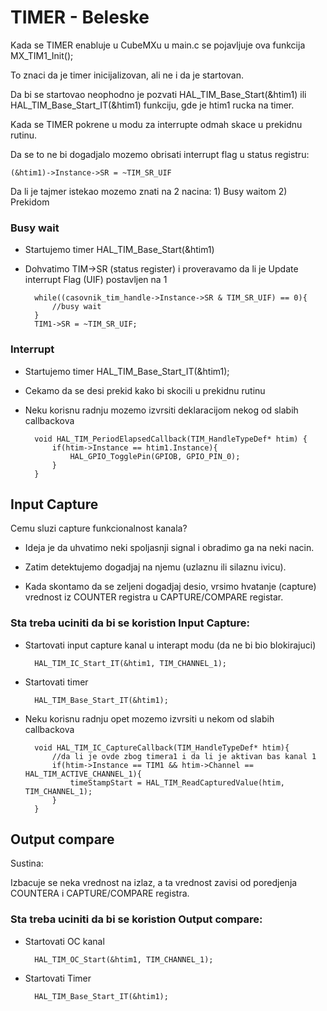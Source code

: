 # TIMER - Beleske

Kada se TIMER enabluje u CubeMXu u main.c se pojavljuje ova funkcija MX_TIM1_Init();   

To znaci da je timer inicijalizovan, ali ne i da je startovan.   

Da bi se startovao neophodno je pozvati HAL_TIM_Base_Start(&htim1) ili HAL_TIM_Base_Start_IT(&htim1) funkciju, gde je htim1 rucka na timer. 

Kada se TIMER pokrene u modu za interrupte odmah skace u prekidnu rutinu.

Da se to ne bi dogadjalo mozemo obrisati interrupt flag u status registru:

	(&htim1)->Instance->SR = ~TIM_SR_UIF

Da li je tajmer istekao mozemo znati na 2 nacina:
	1) Busy waitom
	2) Prekidom

### Busy wait

* Startujemo timer HAL_TIM_Base_Start(&htim1)

* Dohvatimo TIM->SR (status register) i proveravamo da li je Update interrupt Flag (UIF) postavljen na 1

		while((casovnik_tim_handle->Instance->SR & TIM_SR_UIF) == 0){
			//busy wait
		}
		TIM1->SR = ~TIM_SR_UIF;	 

### Interrupt

* Startujemo timer HAL_TIM_Base_Start_IT(&htim1);

* Cekamo da se desi prekid kako bi skocili u prekidnu rutinu

* Neku korisnu radnju mozemo izvrsiti deklaracijom nekog od slabih callbackova

		void HAL_TIM_PeriodElapsedCallback(TIM_HandleTypeDef* htim) {					
			if(htim->Instance == htim1.Instance){
				HAL_GPIO_TogglePin(GPIOB, GPIO_PIN_0);
			}
		}

## Input Capture

Cemu sluzi capture funkcionalnost kanala?

* Ideja je da uhvatimo neki spoljasnji signal i obradimo ga na neki nacin.

* Zatim detektujemo dogadjaj na njemu (uzlaznu ili silaznu ivicu).

* Kada skontamo da se zeljeni dogadjaj desio, vrsimo hvatanje (capture) vrednost iz COUNTER registra u CAPTURE/COMPARE registar.

### Sta treba uciniti da bi se koristion Input Capture:

* Startovati input capture kanal u interapt modu (da ne bi bio blokirajuci)

		HAL_TIM_IC_Start_IT(&htim1, TIM_CHANNEL_1);

* Startovati timer

		HAL_TIM_Base_Start_IT(&htim1);

* Neku korisnu radnju opet mozemo izvrsiti u nekom od slabih callbackova

		void HAL_TIM_IC_CaptureCallback(TIM_HandleTypeDef* htim){
			//da li je ovde zbog timera1 i da li je aktivan bas kanal 1
			if(htim->Instance == TIM1 && htim->Channel == HAL_TIM_ACTIVE_CHANNEL_1){
				timeStampStart = HAL_TIM_ReadCapturedValue(htim, TIM_CHANNEL_1);
			}
		}	

## Output compare

Sustina:

Izbacuje se neka vrednost na izlaz, a ta vrednost zavisi od poredjenja COUNTERA i CAPTURE/COMPARE registra.

### Sta treba uciniti da bi se koristion Output compare:

* Startovati OC kanal

		HAL_TIM_OC_Start(&htim1, TIM_CHANNEL_1);

* Startovati Timer
	
		HAL_TIM_Base_Start_IT(&htim1);
  
